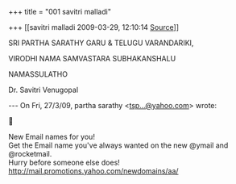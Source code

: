 +++
title = "001 savitri malladi"

+++
[[savitri malladi	2009-03-29, 12:10:14 [Source](https://groups.google.com/g/bvparishat/c/7HvhEr4kwPU)]]



  
  
  
SRI PARTHA SARATHY GARU & TELUGU VARANDARIKI,  
  
  
VIRODHI NAMA SAMVASTARA SUBHAKANSHALU  
  
NAMASSULATHO  
  
Dr. Savitri Venugopal  
  
  
--- On Fri, 27/3/09, partha sarathy \<[tsp...@yahoo.com]()\> wrote:  



New Email names for you!  
Get the Email name you've always wanted on the new @ymail and @rocketmail.  
Hurry before someone else does!  
<http://mail.promotions.yahoo.com/newdomains/aa/>  

